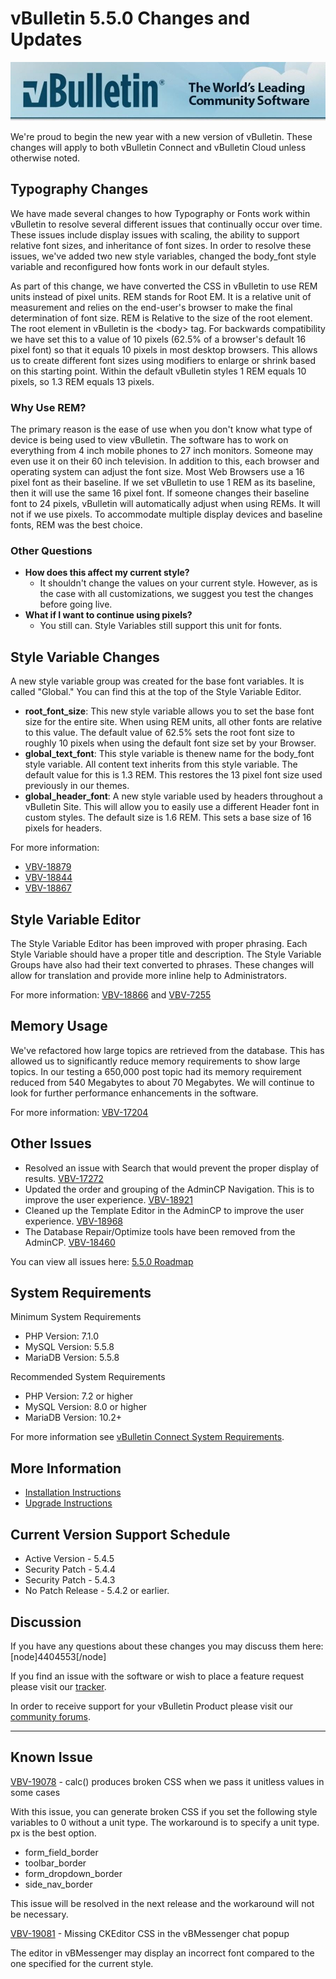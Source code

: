 
# vBulletin 5.5.0 Changes and Updates

![header](header.jpg)

We're proud to begin the new year with a new version of vBulletin. These changes will apply to both vBulletin Connect and vBulletin Cloud unless otherwise noted. 

## Typography Changes

We have made several changes to how Typography or Fonts work within vBulletin to resolve several different issues that continually occur over time. These issues include display issues with scaling, the ability to support relative font sizes, and inheritance of font sizes. In order to resolve these issues, we've added two new style variables, changed the body_font style variable and reconfigured how fonts work in our default styles.

As part of this change, we have converted the CSS in vBulletin to use REM units instead of pixel units. REM stands for Root EM. It is a relative unit of measurement and relies on the end-user's browser to make the final determination of font size. REM is Relative to the size of the root element. The root element in vBulletin is the &lt;body&gt; tag. For backwards compatibility we have set this to a value of 10 pixels (62.5% of a browser's default 16 pixel font) so that it equals 10 pixels in most desktop browsers. This allows us to create different font sizes using modifiers to enlarge or shrink based on this starting point. Within the default vBulletin styles 1 REM equals 10 pixels, so 1.3 REM equals 13 pixels.

### Why Use REM?

The primary reason is the ease of use when you don't know what type of device is being used to view vBulletin. The software has to work on everything from 4 inch mobile phones to 27 inch monitors. Someone may even use it on their 60 inch television. In addition to this, each browser and operating system can adjust the font size. Most Web Browsers use a 16 pixel font as their baseline. If we set vBulletin to use 1 REM as its baseline, then it will use the same 16 pixel font. If someone changes their baseline font to 24 pixels, vBulletin will automatically adjust when using REMs. It will not if we use pixels. To accommodate multiple display devices and baseline fonts, REM was the best choice.

### Other Questions

- **How does this affect my current style?**
  - It shouldn't change the values on your current style. However, as is the case with all customizations, we suggest you test the changes before going live.
- **What if I want to continue using pixels?**
  - You still can. Style Variables still support this unit for fonts.

## Style Variable Changes

A new style variable group was created for the base font variables. It is called "Global." You can find this at the top of the Style Variable Editor.

- **root_font_size**: This new style variable allows you to set the base font size for the entire site. When using REM units, all other fonts are relative to this value. The default value of 62.5% sets the root font size to roughly 10 pixels when using the default font size set by your Browser.
- **global_text_font**: This style variable is thenew name for the body_font style variable. All content text inherits from this style variable. The default value for this is 1.3 REM. This restores the 13 pixel font size used previously in our themes.
- **global_header_font**: A new style variable used by headers throughout a vBulletin Site. This will allow you to easily use a different Header font in custom styles. The default size is 1.6 REM. This sets a base size of 16 pixels for headers.

For more information:

- [VBV-18879](https://tracker.vbulletin.com/vbulletin5/issues/VBV-18879)
- [VBV-18844](https://tracker.vbulletin.com/vbulletin5/issues/VBV-18844)
- [VBV-18867](https://tracker.vbulletin.com/vbulletin5/issues/VBV-18867)

## Style Variable Editor

The Style Variable Editor has been improved with proper phrasing. Each Style Variable should have a proper title and description. The Style Variable Groups have also had their text converted to phrases. These changes will allow for translation and provide more inline help to Administrators.

For more information: [VBV-18866](https://tracker.vbulletin.com/vbulletin5/issues/VBV-18866) and [VBV-7255](https://tracker.vbulletin.com/vbulletin5/issues/VBV-7255)

## Memory Usage

We've refactored how large topics are retrieved from the database. This has allowed us to significantly reduce memory requirements to show large topics. In our testing a 650,000 post topic had its memory requirement reduced from 540 Megabytes to about 70 Megabytes. We will continue to look for further performance enhancements in the software.

For more information: [VBV-17204](https://tracker.vbulletin.com/vbulletin5/issues/VBV-17204)

## Other Issues

- Resolved an issue with Search that would prevent the proper display of results. [VBV-17272](https://tracker.vbulletin.com/vbulletin5/issues/VBV-17272)
- Updated the order and grouping of the AdminCP Navigation. This is to improve the user experience. [VBV-18921](https://tracker.vbulletin.com/vbulletin5/issues/VBV-18921)
- Cleaned up the Template Editor in the AdminCP to improve the user experience. [VBV-18968](https://tracker.vbulletin.com/vbulletin5/issues/VBV-18968)
- The Database Repair/Optimize tools have been removed from the AdminCP. [VBV-18460](https://tracker.vbulletin.com/vbulletin5/issues/VBV-18460)

You can view all issues here: [5.5.0 Roadmap](https://tracker.vbulletin.com/vbulletin5/roadmap#roadmap_milestone_52)

## System Requirements

Minimum System Requirements

- PHP Version: 7.1.0
- MySQL Version: 5.5.8
- MariaDB Version: 5.5.8

Recommended System Requirements

- PHP Version: 7.2 or higher
- MySQL Version: 8.0 or higher
- MariaDB Version: 10.2+

For more information see [vBulletin Connect System Requirements](https://www.vbulletin.com/forum/node/4391344).

## More Information

- [Installation Instructions](https://www.vbulletin.com/forum/node/4391348)
- [Upgrade Instructions](https://www.vbulletin.com/forum/node/4391346)

## Current Version Support Schedule

- Active Version - 5.4.5
- Security Patch - 5.4.4
- Security Patch - 5.4.3
- No Patch Release - 5.4.2 or earlier.

## Discussion

If you have any questions about these changes you may discuss them here: [node]4404553[/node]

If you find an issue with the software or wish to place a feature request please visit our [tracker](https://tracker.vbulletin.com).

In order to receive support for your vBulletin Product please visit our [community forums](https://www.vbulletin.com/forum/).

----

## Known Issue

[VBV-19078](https://tracker.vbulletin.com/vbulletin5/issues/VBV-19078) - calc() produces broken CSS when we pass it unitless values in some cases

With this issue, you can generate broken CSS if you set the following style variables to 0 without a unit type. The workaround is to specify a unit type. px is the best option.

- form_field_border
- toolbar_border
- form_dropdown_border
- side_nav_border

This issue will be resolved in the next release and the workaround will not be necessary.

[VBV-19081](https://tracker.vbulletin.com/vbulletin5/issues/VBV-19081) - Missing CKEditor CSS in the vBMessenger chat popup

The editor in vBMessenger may display an incorrect font compared to the one specified for the current style.
